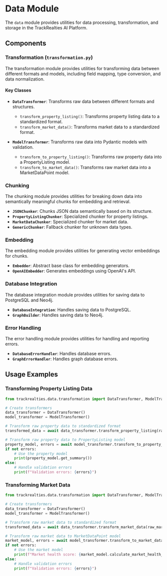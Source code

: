 # Data Module

The `data` module provides utilities for data processing, transformation, and storage in the TrackRealties AI Platform.

## Components

### Transformation (`transformation.py`)

The transformation module provides utilities for transforming data between different formats and models, including field mapping, type conversion, and data normalization.

#### Key Classes

- **`DataTransformer`**: Transforms raw data between different formats and structures.
  - `transform_property_listing()`: Transforms property listing data to a standardized format.
  - `transform_market_data()`: Transforms market data to a standardized format.

- **`ModelTransformer`**: Transforms raw data into Pydantic models with validation.
  - `transform_to_property_listing()`: Transforms raw property data into a PropertyListing model.
  - `transform_to_market_data()`: Transforms raw market data into a MarketDataPoint model.

### Chunking

The chunking module provides utilities for breaking down data into semantically meaningful chunks for embedding and retrieval.

- **`JSONChunker`**: Chunks JSON data semantically based on its structure.
- **`PropertyListingChunker`**: Specialized chunker for property listings.
- **`MarketDataChunker`**: Specialized chunker for market data.
- **`GenericChunker`**: Fallback chunker for unknown data types.

### Embedding

The embedding module provides utilities for generating vector embeddings for chunks.

- **`Embedder`**: Abstract base class for embedding generators.
- **`OpenAIEmbedder`**: Generates embeddings using OpenAI's API.

### Database Integration

The database integration module provides utilities for saving data to PostgreSQL and Neo4j.

- **`DatabaseIntegration`**: Handles saving data to PostgreSQL.
- **`GraphBuilder`**: Handles saving data to Neo4j.

### Error Handling

The error handling module provides utilities for handling and reporting errors.

- **`DatabaseErrorHandler`**: Handles database errors.
- **`GraphErrorHandler`**: Handles graph database errors.

## Usage Examples

### Transforming Property Listing Data

```python
from trackrealties.data.transformation import DataTransformer, ModelTransformer

# Create transformers
data_transformer = DataTransformer()
model_transformer = ModelTransformer()

# Transform raw property data to standardized format
transformed_data = await data_transformer.transform_property_listing(raw_property_data)

# Transform raw property data to PropertyListing model
property_model, errors = await model_transformer.transform_to_property_listing(raw_property_data)
if not errors:
    # Use the property model
    print(property_model.get_summary())
else:
    # Handle validation errors
    print(f"Validation errors: {errors}")
```

### Transforming Market Data

```python
from trackrealties.data.transformation import DataTransformer, ModelTransformer

# Create transformers
data_transformer = DataTransformer()
model_transformer = ModelTransformer()

# Transform raw market data to standardized format
transformed_data = await data_transformer.transform_market_data(raw_market_data)

# Transform raw market data to MarketDataPoint model
market_model, errors = await model_transformer.transform_to_market_data(raw_market_data)
if not errors:
    # Use the market model
    print(f"Market health score: {market_model.calculate_market_health_score()}")
else:
    # Handle validation errors
    print(f"Validation errors: {errors}")
```